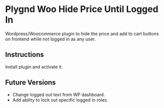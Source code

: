 # Plygnd Woo Hide Price Until Logged In
 Wordpress/Woocommerce plugin to hide the price and add to cart buttons on frontend while not logged in as any user.
 
 ## Instructions
 Install plugin and activate it.
 
 ## Future Versions
 - Change logged out text from WP dashboard.
 - Add ability to lock out specific logged in roles.
